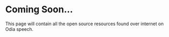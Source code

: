 # Coming Soon... 
This page will contain all the open source resources found over internet on Odia speech.

